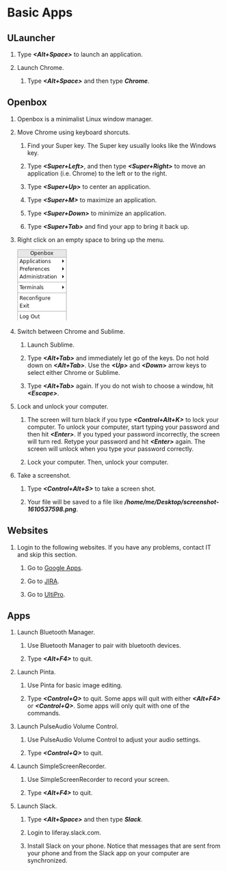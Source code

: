 # Basic Apps

## ULauncher

1. Type ***<Alt+Space>*** to launch an application.

1. Launch Chrome.

	1. Type ***<Alt+Space>*** and then type ***Chrome***.

## Openbox

1. Openbox is a minimalist Linux window manager.

1. Move Chrome using keyboard shorcuts.

	1. Find your Super key. The Super key usually looks like the Windows key.

	1. Type ***<Super+Left>***, and then type ***<Super+Right>*** to move an application (i.e. Chrome) to the left or to the right.

	1. Type ***<Super+Up>*** to center an application.

	1. Type ***<Super+M>*** to maximize an application.

	1. Type ***<Super+Down>*** to minimize an application.

	1. Type ***<Super+Tab>*** and find your app to bring it back up.

1. Right click on an empty space to bring up the menu.

	![](images/01.png)

1. Switch between Chrome and Sublime.

	1. Launch Sublime.

	1. Type ***<Alt+Tab>*** and immediately let go of the keys. Do not hold down on ***<Alt+Tab>***. Use the ***\<Up\>*** and ***\<Down\>*** arrow keys to select either Chrome or Sublime.

	1. Type ***<Alt+Tab>*** again. If you do not wish to choose a window, hit ***\<Escape\>***.

1. Lock and unlock your computer.

	1. The screen will turn black if you type ***<Control+Alt+K>*** to lock your computer. To unlock your computer, start typing your password and then hit ***\<Enter\>***. If you typed your password incorrectly, the screen will turn red. Retype your password and hit ***\<Enter\>*** again. The screen will unlock when you type your password correctly.

	1. Lock your computer. Then, unlock your computer.

1. Take a screenshot.

	1. Type ***<Control+Alt+S>*** to take a screen shot.

	1. Your file will be saved to a file like ***/home/me/Desktop/screenshot-1610537598.png***.

## Websites

1. Login to the following websites. If you have any problems, contact IT and skip this section.

	1. Go to [Google Apps](https://mail.google.com).

	1. Go to [JIRA](https://issues.liferay.com).

	1. Go to [UltiPro](https://liferay.ultipro.com).

## Apps

1. Launch Bluetooth Manager.

	1. Use Bluetooth Manager to pair with bluetooth devices.

	1. Type ***<Alt+F4>*** to quit.

1. Launch Pinta.

	1. Use Pinta for basic image editing.

	1. Type ***<Control+Q>*** to quit. Some apps will quit with either ***<Alt+F4>*** or ***<Control+Q>***. Some apps will only quit with one of the commands.

1. Launch PulseAudio Volume Control.

	1. Use PulseAudio Volume Control to adjust your audio settings.

	1. Type ***<Control+Q>*** to quit.

1. Launch SimpleScreenRecorder.

	1. Use SimpleScreenRecorder to record your screen.

	1. Type ***<Alt+F4>*** to quit.

1. Launch Slack.

	1. Type ***<Alt+Space>*** and then type ***Slack***.

	1. Login to liferay.slack.com.

	1. Install Slack on your phone. Notice that messages that are sent from your phone and from the Slack app on your computer are synchronized.